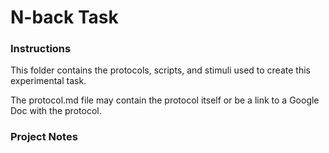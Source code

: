 # N-back Task

### Instructions
This folder contains the protocols, scripts, and stimuli used to create this experimental task.

The protocol.md file may contain the protocol itself or be a link to a Google Doc with the protocol.


### Project Notes
